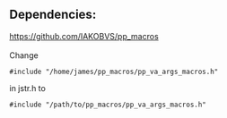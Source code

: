 ## Dependencies:
<https://github.com/IAKOBVS/pp_macros>
<br>
<br>
Change
```
#include "/home/james/pp_macros/pp_va_args_macros.h"
```
in jstr.h to

```
#include "/path/to/pp_macros/pp_va_args_macros.h"
```

